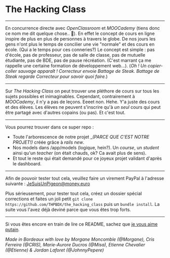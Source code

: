 # The Hacking Class
___

En concurrence directe avec _OpenClassroom_ et _MOOCademy_ (tiens donc ce nom me dit quelque chose.. 🤔). En effet le concept de cours en ligne inspire de plus en plus de personnes à travers le globe. De nos jours les gens n'ont plus le temps de concilier une vie "normale" et des cours en école. (Qui a le temps pour ces conneries?)
Le concept est simple : pas d'école, pas de professeur, pas de salle de classe, pas de mutuelle étudiante, pas de BDE, pas de pause récréation. (C'est marrant ça me rappelle une certaine formation de développement web...). 
(_Oh ! Un copier-coller sauvage apparaît ! Correcteur envoie Battage de Steak. Battage de Steak regarde Correcteur pour savoir quoi faire._) 

___

Sur _The Hacking Class_ on peut trouver une pléthore de cours sur tous les sujets possibles et inimaginables. Cependant, contrairement à _MOOCademy_, il n'y a pas de leçons. Eeeet non. Hehe. Y'a juste des cours et des élèves. Les élèves ne peuvent s'inscrire qu'à *un seul* cours qui peut être partagé avec d'autres copains (ou pas). Et c'est tout.

___

Vous pourrez trouver dans ce super repo :
*  Toute l'arborescence de notre projet _*(PARCE QUE C'EST NOTRE PROJET!)* créée grâce à _rails new_.
* Nos models dans /app/models (logique, hein?). Un _course_, un _student_ ainsi qu'un _teacher_ (on était chauds, ok? Ca avait plus de sens).
* Et tout le reste qui était demandé pour ce joyeux projet validant d'après le dashboard.

___

Afin de pouvoir tester tout cela, veuillez faire un virement PayPal à l'adresse suivante : JeSuisUnPigeon@money.euro

Plus sérieusement, pour tester tout cela, créez un dossier spécial corrections et faites un joli petit `git clone https://github.com/THPBDX/the_hacking_class` puis un `bundle install`. La suite vous l'avez déjà deviné parce que vous êtes trop forts. 

___

Si vous êtes encore en train de lire ce README, sachez que [je vous aime putain](https://www.youtube.com/watch?v=oEqLApFLEzA). 

_Made in Bordeaux with love by Morgane Moncomble (@Morgane), Cris Ferreira (@CRIS), Marie-Aurore Ducros (@Misa), Etienne Chevalier (@Etienne) & Jordan Laforet (@JohnnyPepere)_
